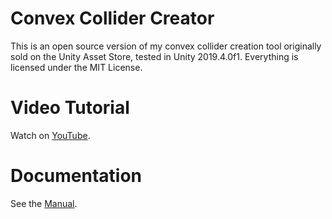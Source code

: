 # Convex Collider Creator
 This is an open source version of my convex collider creation tool originally sold on the Unity Asset Store, tested in Unity 2019.4.0f1. Everything is licensed under the MIT License.

# Video Tutorial
Watch on [YouTube](https://youtu.be/Y8rQsWXzB2c).

# Documentation
See the [Manual](https://github.com/JustInvoke/ConvexColliderCreator/blob/master/Assets/ConvexColliderCreator/README.pdf).
